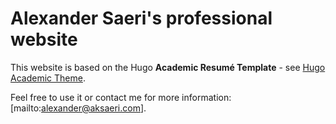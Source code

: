 # Alexander Saeri's professional website

This website is based on the  Hugo **Academic Resumé Template** - see [Hugo Academic Theme](https://github.com/wowchemy/starter-hugo-academic).

Feel free to use it or contact me for more information: [mailto:alexander@aksaeri.com].

